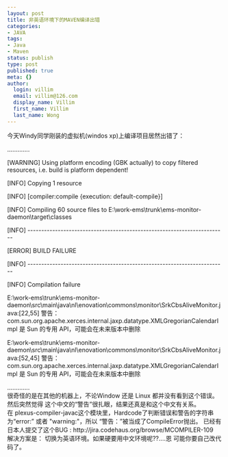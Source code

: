 ```yaml
---
layout: post
title: 非英语环境下的MAVEN编译出错
categories:
- JAVA
tags:
- Java
- Maven
status: publish
type: post
published: true
meta: {}
author:
  login: villim
  email: villim@126.com
  display_name: Villim
  first_name: Villim
  last_name: Wong
---
```

<div>
<p>今天Windy同学刚装的虚拟机(windos xp)上编译项目居然出错了：</p>
<p>.............</p>
<p>[WARNING] Using platform encoding (GBK actually) to copy filtered resources, i.e. build is platform dependent!</p>
<p>[INFO] Copying 1 resource</p>
<p>[INFO] [compiler:compile {execution: default-compile}]</p>
<p>[INFO] Compiling 60 source files to E:\work-ems\trunk\ems-monitor-daemon\target\classes</p>
<p>[INFO] ------------------------------------------------------------------------</p>
<p>[ERROR] BUILD FAILURE</p>
<p>[INFO] ------------------------------------------------------------------------</p>
<p>[INFO] Compilation failure</p>
<p>E:\work-ems\trunk\ems-monitor-daemon\src\main\java\nl\enovation\commons\monitor\SrkCbsAliveMonitor.java:[22,55] 警告：com.sun.org.apache.xerces.internal.jaxp.datatype.XMLGregorianCalendarImpl 是 Sun 的专用 API，可能会在未来版本中删除</p>
<p>E:\work-ems\trunk\ems-monitor-daemon\src\main\java\nl\enovation\commons\monitor\SrkCbsAliveMonitor.java:[52,45] 警告：com.sun.org.apache.xerces.internal.jaxp.datatype.XMLGregorianCalendarImpl 是 Sun 的专用 API，可能会在未来版本中删除</p>
<div>.............</div>
<div>很奇怪的是在其他的机器上，不论Window 还是 Linux 都并没有看到这个错误。然后突然觉得 这个中文的“警告”很扎眼，结果还真是和这个中文有关系。</div>
<div>在 plexus-compiler-javac这个模块里，Hardcode了判断错误和警告的字符串为“error:” 或者 "warning:"，所以 “警告：”被当成了CompileError抛出。 已经有日本人提交了这个BUG : http://jira.codehaus.org/browse/MCOMPILER-109</div>
<div>解决方案是： 切换为英语环境。如果硬要用中文环境呢??....恩 可能你要自己改代码了。</div>
</div>
